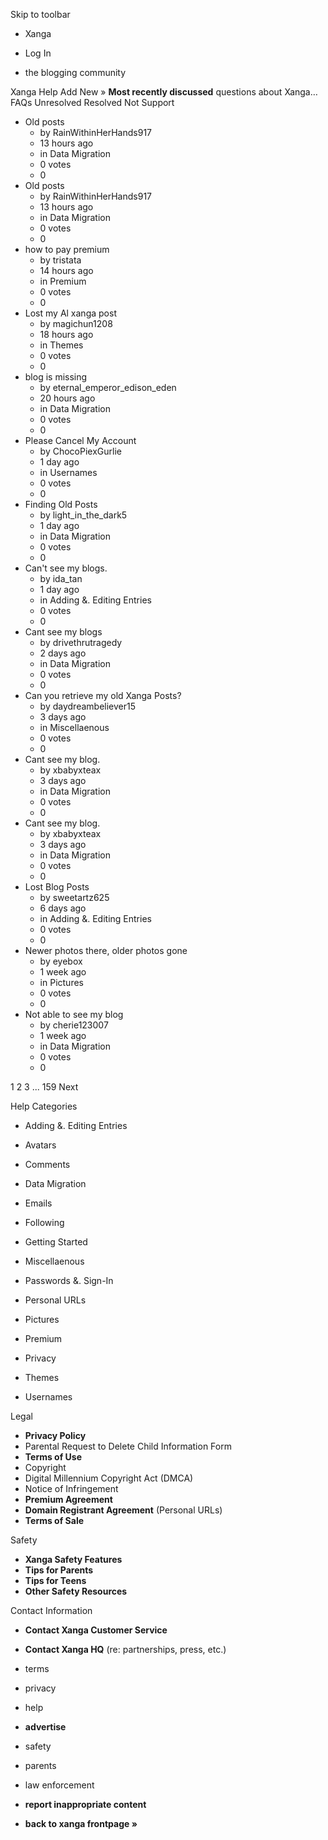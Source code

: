Skip to toolbar

*   Xanga

*   Log In

*   the blogging community

Xanga Help Add New » **Most recently discussed** questions about Xanga… FAQs Unresolved Resolved Not Support

*   Old posts
    *   by RainWithinHerHands917
    *   13 hours ago
    *   in Data Migration
    *   0 votes
    *   0
*   Old posts
    *   by RainWithinHerHands917
    *   13 hours ago
    *   in Data Migration
    *   0 votes
    *   0
*   how to pay premium
    *   by tristata
    *   14 hours ago
    *   in Premium
    *   0 votes
    *   0
*   Lost my Al xanga post
    *   by magichun1208
    *   18 hours ago
    *   in Themes
    *   0 votes
    *   0
*   blog is missing
    *   by eternal\_emperor\_edison\_eden
    *   20 hours ago
    *   in Data Migration
    *   0 votes
    *   0
*   Please Cancel My Account
    *   by ChocoPiexGurlie
    *   1 day ago
    *   in Usernames
    *   0 votes
    *   0
*   Finding Old Posts
    *   by light\_in\_the\_dark5
    *   1 day ago
    *   in Data Migration
    *   0 votes
    *   0
*   Can't see my blogs.
    *   by ida\_tan
    *   1 day ago
    *   in Adding &. Editing Entries
    *   0 votes
    *   0
*   Cant see my blogs
    *   by drivethrutragedy
    *   2 days ago
    *   in Data Migration
    *   0 votes
    *   0
*   Can you retrieve my old Xanga Posts?
    *   by daydreambeliever15
    *   3 days ago
    *   in Miscellaenous
    *   0 votes
    *   0
*   Cant see my blog.
    *   by xbabyxteax
    *   3 days ago
    *   in Data Migration
    *   0 votes
    *   0
*   Cant see my blog.
    *   by xbabyxteax
    *   3 days ago
    *   in Data Migration
    *   0 votes
    *   0
*   Lost Blog Posts
    *   by sweetartz625
    *   6 days ago
    *   in Adding &. Editing Entries
    *   0 votes
    *   0
*   Newer photos there, older photos gone
    *   by eyebox
    *   1 week ago
    *   in Pictures
    *   0 votes
    *   0
*   Not able to see my blog
    *   by cherie123007
    *   1 week ago
    *   in Data Migration
    *   0 votes
    *   0

1 2 3 ... 159 Next

Help Categories

*   Adding &. Editing Entries
*   Avatars
*   Comments
*   Data Migration
*   Emails
*   Following
*   Getting Started
*   Miscellaenous

*   Passwords &. Sign-In
*   Personal URLs
*   Pictures
*   Premium
*   Privacy
*   Themes
*   Usernames

Legal

*   **Privacy Policy**
*   Parental Request to Delete Child Information Form
*   **Terms of Use**
*   Copyright
*   Digital Millennium Copyright Act (DMCA)
*   Notice of Infringement
*   **Premium Agreement**
*   **Domain Registrant Agreement** (Personal URLs)
*   **Terms of Sale**

Safety

*   **Xanga Safety Features**
*   **Tips for Parents**
*   **Tips for Teens**
*   **Other Safety Resources**

Contact Information

*   **Contact Xanga Customer Service**
*   **Contact Xanga HQ** (re: partnerships, press, etc.)

*   terms
*   privacy
*   help
*   **advertise**

*   safety
*   parents
*   law enforcement
*   **report inappropriate content**

*   **back to xanga frontpage »**